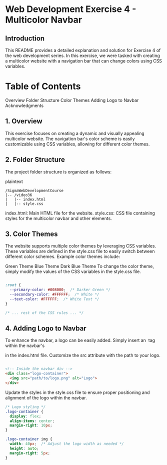 # Web Development Exercise 4 - Multicolor Navbar
## Introduction
This README provides a detailed explanation and solution for Exercise 4 of the web development series. In this exercise, we were tasked with creating a multicolor website with a navigation bar that can change colors using CSS variables.

# Table of Contents
Overview
Folder Structure
Color Themes
Adding Logo to Navbar
Acknowledgments
## 1. Overview
This exercise focuses on creating a dynamic and visually appealing multicolor website. The navigation bar's color scheme is easily customizable using CSS variables, allowing for different color themes.

## 2. Folder Structure
The project folder structure is organized as follows:

plaintext
```
/SigmaWebDevelopmentCourse
|-- /video36
|   |-- index.html
|   |-- style.css
```

index.html: Main HTML file for the website.
style.css: CSS file containing styles for the multicolor navbar and other elements.
## 3. Color Themes
The website supports multiple color themes by leveraging CSS variables. These variables are defined in the style.css file to easily switch between different color schemes. Example color themes include:

Green Theme
Blue Theme
Dark Blue Theme
To change the color theme, simply modify the values of the CSS variables in the style.css file.

```css

:root {
  --primary-color: #008000;  /* Darker Green */
  --secondary-color: #FFFFFF;  /* White */
  --text-color: #FFFFFF;  /* White Text */
}

/* ... rest of the CSS rules ... */
```
## 4. Adding Logo to Navbar
To enhance the navbar, a logo can be easily added. Simply insert an <img> tag within the navbar's <div> in the index.html file. Customize the src attribute with the path to your logo.

```html

<!-- Inside the navbar div -->
<div class="logo-container">
  <img src="path/to/logo.png" alt="Logo">
</div>
```

Update the styles in the style.css file to ensure proper positioning and alignment of the logo within the navbar.

```css
/* Logo styling */
.logo-container {
  display: flex;
  align-items: center;
  margin-right: 10px;
}

.logo-container img {
  width: 40px;  /* Adjust the logo width as needed */
  height: auto;
  margin-right: 5px;
}
```
